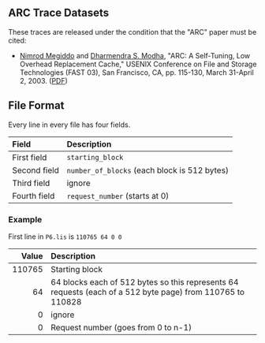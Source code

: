 ## ARC Trace Datasets

These traces are released under the condition that the "ARC" paper must be
cited:

- [Nimrod Megiddo] and [Dharmendra S. Modha], "ARC: A Self-Tuning, Low Overhead
  Replacement Cache," USENIX Conference on File and Storage Technologies (FAST
  03), San Francisco, CA, pp. 115-130, March 31-April 2, 2003.
  ([PDF][arc-paper])

[Nimrod Megiddo]: http://theory.stanford.edu/~megiddo/bio.html
[Dharmendra S. Modha]: https://researcher.watson.ibm.com/researcher/view_person_subpage.php?id=4700
[arc-paper]: https://www.usenix.org/event/fast03/tech/full_papers/megiddo/megiddo.pdf

## File Format

Every line in every file has four fields.

| Field | Description |
|:--|:--|
| First field  | `starting_block`                             |
| Second field | `number_of_blocks` (each block is 512 bytes) |
| Third field  | ignore                                       |
| Fourth field | `request_number` (starts at 0)               |

### Example

First line in `P6.lis` is `110765 64 0 0`

| Value | Description |
|--:|:--|
| 110765 | Starting block
| 64 | 64 blocks each of 512 bytes so this represents 64 requests (each of a 512 byte page) from 110765 to 110828 |
| 0	| ignore |
| 0 | Request number (goes from 0 to n-1) |
